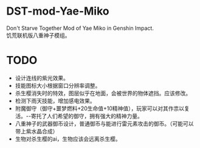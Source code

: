 # DST-mod-Yae-Miko
Don't Starve Together Mod of Yae Miko in Genshin Impact.  
饥荒联机版八重神子模组。

# TODO
- 设计连线的紫光效果。
- 技能图标大小根据窗口分辨率调整。
- 杀生樱消失时的特效，图层似乎在地面，会被世界的物体遮挡。应该修改。
- 检测下雨天技能，增加感电效果。
- 附魔御守（御守+噩梦燃料+20生命值+10精神值），玩家可以对其作祟以复活。--寄托了人们希望的御守，拥有强大的精神力量。
- 八重神子的武器御币设计，普通御币与能进行雷元素攻击的御币。（可能可以带上紫水晶合成）
- 生物对杀生樱的ai，生物应该会远离杀生樱。
